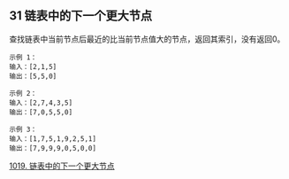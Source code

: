 ## 31 链表中的下一个更大节点


查找链表中当前节点后最近的比当前节点值大的节点，返回其索引，没有返回0。

```
示例 1：
输入：[2,1,5]
输出：[5,5,0]

示例 2：
输入：[2,7,4,3,5]
输出：[7,0,5,5,0]

示例 3：
输入：[1,7,5,1,9,2,5,1]
输出：[7,9,9,9,0,5,0,0]
```

[1019. 链表中的下一个更大节点](https://leetcode-cn.com/problems/next-greater-node-in-linked-list/)